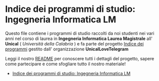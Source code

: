 
# Indice dei programmi di studio: Ingegneria Informatica LM

Questo file contiene i programmi di studio raccolti da noi studenti nei vari anni nel corso di laurea in **Ingegneria Informatica Laurea Magistrale** all' **Unical** ( *Università della Calabria* ) e fa parte del progetto [Indice dei programmi](https://github.com/UnicalLoveTelegram/IndiceDeiProgrammi) gestito dall' organizzazione **UnicalLoveTelegram**

Leggi il nostro [README](https://github.com/UnicalLoveTelegram/IndiceDeiProgrammi/blob/main/README.md) per conoscere tutti i dettagli del progetto, sapere come partecipare e come sfogliare tutto il nostro materiale!

- [Indice dei programmi di studio: Ingegneria Informatica LM](#indice-dei-programmi-di-studio-ingegneria-informatica-lm)